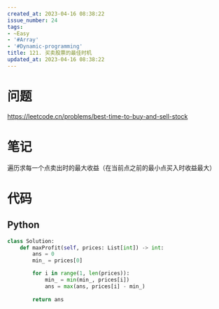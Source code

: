 ```yaml
---
created_at: 2023-04-16 08:38:22
issue_number: 24
tags:
- ~Easy
- '#Array'
- '#Dynamic-programming'
title: 121. 买卖股票的最佳时机
updated_at: 2023-04-16 08:38:22
---
```


# 问题

https://leetcode.cn/problems/best-time-to-buy-and-sell-stock

# 笔记

遍历求每一个点卖出时的最大收益（在当前点之前的最小点买入时收益最大）

# 代码

## Python

```python
class Solution:
    def maxProfit(self, prices: List[int]) -> int:
        ans = 0
        min_ = prices[0]

        for i in range(1, len(prices)):
            min_ = min(min_, prices[i])
            ans = max(ans, prices[i] - min_)
        
        return ans
```

